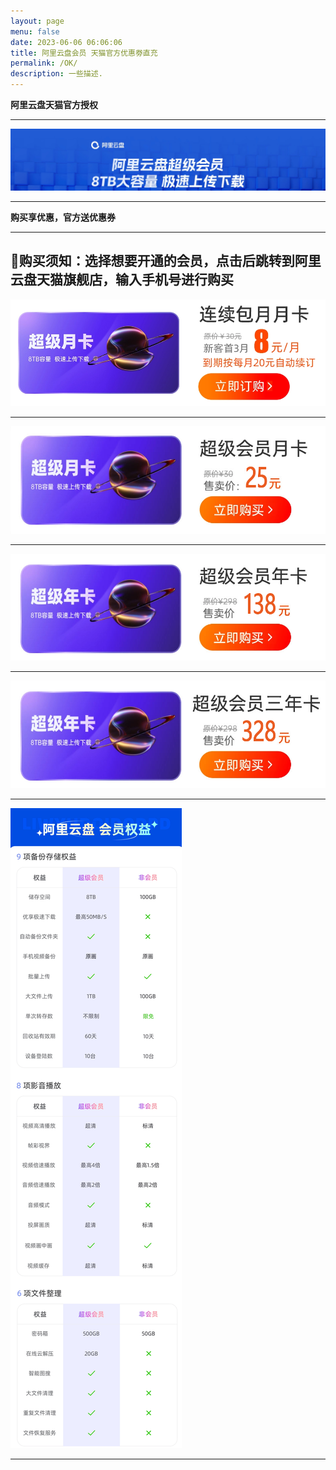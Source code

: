 ```yaml
---
layout: page
menu: false
date: 2023-06-06 06:06:06
title: 阿里云盘会员 天猫官方优惠劵直充
permalink: /OK/
description: 一些描述.
---
```


**阿里云盘天猫官方授权** 

---

<img src="/assets/img/ok/top.png" alt="阿里云盘会员直充" >

---

**购买享优惠，官方送优惠券**

---

**🔔购买须知：选择想要开通的会员，点击后跳转到阿里云盘天猫旗舰店，输入手机号进行购买**
---

<a href="/page.html" target="_blank"><img src="/assets/img/OK/lianxu1yue.png" alt="连续包月"></a>

---

<a href="/page.html" target="_blank"><img src="/assets/img/OK/1yue.png" alt="1月会员"></a>

---

<a href="/page.html" target="_blank"><img src="/assets/img/OK/1nian.png" alt="1年会员"></a>

---

<a href="/page.html" target="_blank"><img src="/assets/img/OK/3nian.png" alt="3年会员"></a>

---

<a href="/page.html" target="_blank"><img src="/assets/img/OK/dibu.png" alt="会员权益"></a>

---